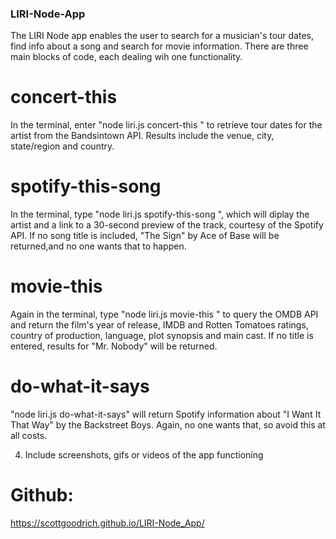 ### LIRI-Node-App

The LIRI Node app enables the user to search for a musician's tour dates, find info about a song and search for movie information.
There are three main blocks of code, each dealing wih one functionality.

# concert-this
In the terminal, enter "node liri.js concert-this <artist>" to retrieve tour dates for the artist from the Bandsintown API. Results include the venue, city, state/region and country.

# spotify-this-song
In the terminal, type "node liri.js spotify-this-song <song title>", which will diplay the artist and a link to a 30-second preview of the track, courtesy of the Spotify API. If no song title is included, "The Sign" by Ace of Base will be returned,and no one wants that to happen.

# movie-this
Again in the terminal, type "node liri.js movie-this <movie title>" to query the OMDB API and return the film's year of release, IMDB and Rotten Tomatoes ratings, country of production, language, plot synopsis and main cast. If no title is entered, results for "Mr. Nobody" will be returned.

# do-what-it-says
"node liri.js do-what-it-says" will return Spotify information about "I Want It That Way" by the Backstreet Boys. Again, no one wants that, so avoid this at all costs.

4. Include screenshots, gifs or videos of the app functioning

# Github:
https://scottgoodrich.github.io/LIRI-Node_App/